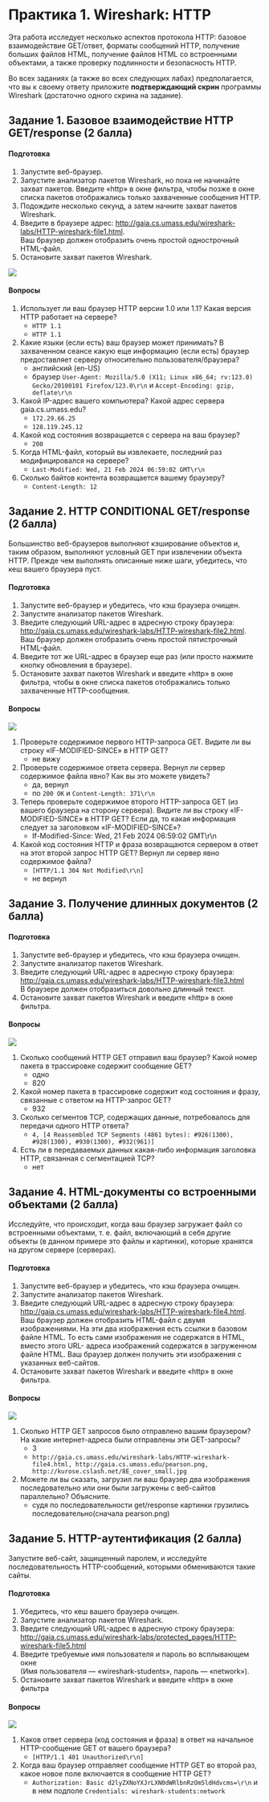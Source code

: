 # Практика 1. Wireshark: HTTP
Эта работа исследует несколько аспектов протокола HTTP: базовое взаимодействие GET/ответ,
форматы сообщений HTTP, получение больших файлов HTML, получение файлов HTML со
встроенными объектами, а также проверку подлинности и безопасность HTTP.

Во всех заданиях (а также во всех следующих лабах) предполагается, что вы к своему ответу 
приложите **подтверждающий скрин** программы Wireshark (достаточно одного скрина на задание).

## Задание 1. Базовое взаимодействие HTTP GET/response (2 балла)

#### Подготовка
1. Запустите веб-браузер.
2. Запустите анализатор пакетов Wireshark, но пока не начинайте захват пакетов. Введите
   «http» в окне фильтра, чтобы позже в окне списка пакетов отображались только захваченные сообщения HTTP.
3. Подождите несколько секунд, а затем начните захват пакетов Wireshark.
4. Введите в браузере адрес: http://gaia.cs.umass.edu/wireshark-labs/HTTP-wireshark-file1.html.  
   Ваш браузер должен отобразить очень простой однострочный HTML-файл.
5. Остановите захват пакетов Wireshark.

![](01.png)

#### Вопросы
1. Использует ли ваш браузер HTTP версии 1.0 или 1.1? Какая версия HTTP работает на
   сервере?
    - `HTTP 1.1`
    - `HTTP 1.1`
2. Какие языки (если есть) ваш браузер может принимать? В захваченном сеансе какую еще
   информацию (если есть) браузер предоставляет серверу относительно пользователя/браузера?
   - английский (en-US)
   - браузер `User-Agent: Mozilla/5.0 (X11; Linux x86_64; rv:123.0) Gecko/20100101 Firefox/123.0\r\n` и  `Accept-Encoding: gzip, deflate\r\n`
3. Какой IP-адрес вашего компьютера? Какой адрес сервера gaia.cs.umass.edu?
   - `172.29.66.25`
   - `128.119.245.12`
4. Какой код состояния возвращается с сервера на ваш браузер?
   - `200`
5. Когда HTML-файл, который вы извлекаете, последний раз модифицировался на сервере?
   - `Last-Modified: Wed, 21 Feb 2024 06:59:02 GMT\r\n`
6. Сколько байтов контента возвращается вашему браузеру?
   - `Content-Length: 12`


## Задание 2. HTTP CONDITIONAL GET/response (2 балла)
Большинство веб-браузеров выполняют кэширование объектов и, таким образом, выполняют
условный GET при извлечении объекта HTTP. Прежде чем выполнять описанные ниже шаги, 
убедитесь, что кеш вашего браузера пуст.

#### Подготовка
1. Запустите веб-браузер и убедитесь, что кэш браузера очищен.
2. Запустите анализатор пакетов Wireshark.
3. Введите следующий URL-адрес в адресную строку браузера:
   http://gaia.cs.umass.edu/wireshark-labs/HTTP-wireshark-file2.html.  
   Ваш браузер должен отобразить очень простой пятистрочный HTML-файл.
4. Введите тот же URL-адрес в браузер еще раз (или просто нажмите кнопку обновления в
   браузере).
5. Остановите захват пакетов Wireshark и введите «http» в окне фильтра, чтобы в окне списка
   пакетов отображались только захваченные HTTP-сообщения.

#### Вопросы

![](02.png)

1. Проверьте содержимое первого HTTP-запроса GET. Видите ли вы строку «IF-MODIFIED-SINCE» в HTTP GET?
   - не вижу
2. Проверьте содержимое ответа сервера. Вернул ли сервер содержимое файла явно? Как вы
   это можете увидеть?
   - да, вернул
   - по `200 OK` и `Content-Length: 371\r\n`
3. Теперь проверьте содержимое второго HTTP-запроса GET (из вашего браузера на сторону
   сервера). Видите ли вы строку «IF-MODIFIED-SINCE» в HTTP GET? Если да, то какая
   информация следует за заголовком «IF-MODIFIED-SINCE»?
   - If-Modified-Since: Wed, 21 Feb 2024 06:59:02 GMT\r\n
4. Какой код состояния HTTP и фраза возвращаются сервером в ответ на этот второй запрос
   HTTP GET? Вернул ли сервер явно содержимое файла?
   - `[HTTP/1.1 304 Not Modified\r\n]`
   - не вернул

## Задание 3. Получение длинных документов (2 балла)

#### Подготовка
1. Запустите веб-браузер и убедитесь, что кэш браузера очищен.
2. Запустите анализатор пакетов Wireshark.
3. Введите следующий URL-адрес в адресную строку браузера:
   http://gaia.cs.umass.edu/wireshark-labs/HTTP-wireshark-file3.html  
   В браузере должен отобразиться довольно длинный текст.
4. Остановите захват пакетов Wireshark и введите «http» в окне фильтра.

#### Вопросы

![](03.png)

1. Сколько сообщений HTTP GET отправил ваш браузер? Какой номер пакета в трассировке
   содержит сообщение GET?
   - одно
   - 820
2. Какой номер пакета в трассировке содержит код состояния и фразу, связанные с ответом
   на HTTP-запрос GET?
   - 932
3. Сколько сегментов TCP, содержащих данные, потребовалось для передачи одного HTTP ответа?
   - `4, [4 Reassembled TCP Segments (4861 bytes): #926(1300), #928(1300), #930(1300), #932(961)]`
4. Есть ли в передаваемых данных какая-либо информация заголовка HTTP, связанная с
   сегментацией TCP?
   - нет

## Задание 4. HTML-документы со встроенными объектами (2 балла)
Исследуйте, что происходит, когда ваш браузер загружает файл со встроенными объектами, т. е. файл, 
включающий в себя другие объекты (в данном примере это файлы и картинки),
которые хранятся на другом сервере (серверах).

#### Подготовка
1. Запустите веб-браузер и убедитесь, что кэш браузера очищен.
2. Запустите анализатор пакетов Wireshark.
3. Введите следующий URL-адрес в адресную строку браузера:
   http://gaia.cs.umass.edu/wireshark-labs/HTTP-wireshark-file4.html.  
   Ваш браузер должен отобразить HTML-файл с двумя изображениями. На эти два изображения есть ссылки в
   базовом файле HTML. То есть сами изображения не содержатся в HTML, вместо этого URL-
   адреса изображений содержатся в загруженном файле HTML. Ваш браузер должен
   получить эти изображения с указанных веб-сайтов.
4. Остановите захват пакетов Wireshark и введите «http» в окне фильтра.

#### Вопросы

![](04.png)

1. Сколько HTTP GET запросов было отправлено вашим браузером? На какие интернет-адреса были отправлены эти GET-запросы?
   - 3
   - `http://gaia.cs.umass.edu/wireshark-labs/HTTP-wireshark-file4.html, http://gaia.cs.umass.edu/pearson.png, http://kurose.cslash.net/8E_cover_small.jpg`
2. Можете ли вы сказать, загрузил ли ваш браузер два изображения последовательно или
   они были загружены с веб-сайтов параллельно? Объясните.
   - судя по последовательности get/response картинки грузились последовательно(сначала pearson.png)

## Задание 5. HTTP-аутентификация (2 балла)
Запустите веб-сайт, защищенный паролем, и исследуйте последовательность HTTP-сообщений, которыми обмениваются такие сайты.

#### Подготовка
1. Убедитесь, что кеш вашего браузера очищен.
2. Запустите анализатор пакетов Wireshark.
3. Введите следующий URL-адрес в адресную строку браузера:
   http://gaia.cs.umass.edu/wireshark-labs/protected_pages/HTTP-wireshark-file5.html
4. Введите требуемые имя пользователя и пароль во всплывающем окне  
   (Имя пользователя — «wireshark-students», пароль — «network»).
5. Остановите захват пакетов Wireshark и введите «http» в окне фильтра

#### Вопросы

![](05.png)

1. Каков ответ сервера (код состояния и фраза) в ответ на начальное HTTP-сообщение GET от вашего браузера?
   - `[HTTP/1.1 401 Unauthorized\r\n]`
2. Когда ваш браузер отправляет сообщение HTTP GET во второй раз, какое новое поле включается в сообщение HTTP GET?
   - `Authorization: Basic d2lyZXNoYXJrLXN0dWRlbnRzOm5ldHdvcms=\r\n` и в нем подполе `Credentials: wireshark-students:network`
